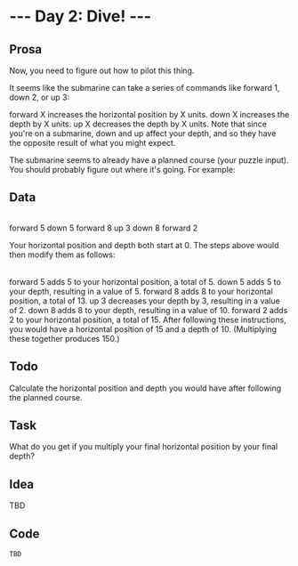 # --- Day 2: Dive! ---

## Prosa
Now, you need to figure out how to pilot this thing.

It seems like the submarine can take a series of commands like forward 1, down 2, or up 3:

forward X increases the horizontal position by X units.
down X increases the depth by X units.
up X decreases the depth by X units.
Note that since you're on a submarine, down and up affect your depth, and so they have the opposite result of what you might expect.

The submarine seems to already have a planned course (your puzzle input). You should probably figure out where it's going. For example:

## Data

|  |
| - |
forward 5
down 5
forward 8
up 3
down 8
forward 2

Your horizontal position and depth both start at 0. The steps above would then modify them
 as follows:

|  |
| - |
forward 5 adds 5 to your horizontal position, a total of 5.
down 5 adds 5 to your depth, resulting in a value of 5.
forward 8 adds 8 to your horizontal position, a total of 13.
up 3 decreases your depth by 3, resulting in a value of 2.
down 8 adds 8 to your depth, resulting in a value of 10.
forward 2 adds 2 to your horizontal position, a total of 15.
After following these instructions, you would have a horizontal position of 15 and a depth of 10. (Multiplying these together produces 150.)

## Todo

Calculate the horizontal position and depth you would have after following the planned course. 

## Task

What do you get if you multiply your final horizontal position by your final depth?

## Idea

TBD

## Code

    TBD